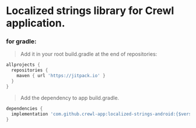 # Localized strings library for Crewl application.

### for gradle:

> Add it in your root build.gradle at the end of repositories:

```gradle
allprojects {
  repositories {
    maven { url 'https://jitpack.io' }
  }
}
```

> Add the dependency to app build.gradle.

```gradle
dependencies {
  implementation 'com.github.crewl-app:localized-strings-android:{$versionCode}'
}
```
